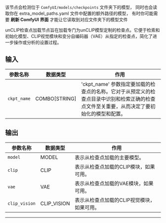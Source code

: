 该节点会检测位于 `ComfyUI/models/checkpoints` 文件夹下的模型，
同时也会读取你在 extra_model_paths.yaml 文件中配置的额外路径的模型，
有时你可能需要 **刷新 ComfyUI 界面** 才能让它读取到对应文件夹下的模型文件

unCLIP检查点加载节点旨在加载专门为unCLIP模型定制的检查点。它便于检索和初始化模型、CLIP视觉模块和变分自编码器（VAE）从指定的检查点，简化了进一步操作或分析的设置过程。

## 输入

| 参数名称 | 数据类型 | 作用 |
| --- | --- | --- |
| `ckpt_name` | COMBO[STRING] | 'ckpt_name' 参数指定要加载的检查点的名称。它对于从预定义的检查点目录中识别和检索正确的检查点文件至关重要，从而决定了要初始化的模型和配置。 |

## 输出

| 参数名称 | 数据类型 | 作用 |
| --- | --- | --- |
| `model` | MODEL | 表示从检查点加载的主要模型。 |
| `clip` | CLIP | 表示从检查点加载的CLIP模块，如果可用。 |
| `vae` | VAE | 表示从检查点加载的VAE模块，如果可用。 |
| `clip_vision` | CLIP_VISION | 表示从检查点加载的CLIP视觉模块，如果可用。 |

---
